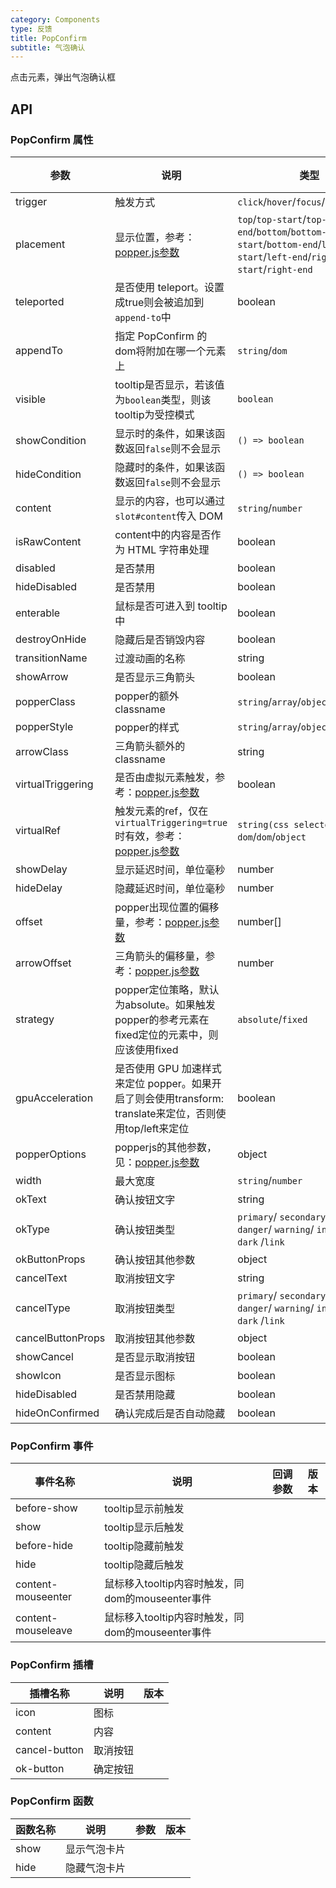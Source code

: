 ```yaml
---
category: Components
type: 反馈
title: PopConfirm
subtitle: 气泡确认
---
```


点击元素，弹出气泡确认框

## API

### PopConfirm 属性

| 参数                | 说明                                                                                                       | 类型                                                                                                                                | 默认值      | 版本  |
|-------------------|----------------------------------------------------------------------------------------------------------|-----------------------------------------------------------------------------------------------------------------------------------|----------|-----|
| trigger           | 触发方式                                                                                                     | `click`/`hover`/`focus`/`contextmenu`                                                                                             | hover    |  |
| placement         | 显示位置，参考：[popper.js参数](https://popper.js.org/docs/v2/)                                                    | `top`/`top-start`/`top-end`/`bottom`/`bottom-start`/`bottom-end`/`left`/`left-start`/`left-end`/`right`/`right-start`/`right-end` | bottom   |  |
| teleported        | 是否使用 teleport。设置成true则会被追加到`append-to`中                                                                  | boolean                                                                                                                           | true     |  |
| appendTo          | 指定 PopConfirm 的dom将附加在哪一个元素上                                                                             | `string`/`dom`                                                                                                                    | body     |  |
| visible           | tooltip是否显示，若该值为`boolean`类型，则该tooltip为受控模式                                                               | `boolean`                                                                                                                         | false    |
| showCondition     | 显示时的条件，如果该函数返回`false`则不会显示                                                                               | `() => boolean`                                                                                                                   |          |
| hideCondition     | 隐藏时的条件，如果该函数返回`false`则不会显示                                                                               | `() => boolean`                                                                                                                   |          |
| content           | 显示的内容，也可以通过`slot#content`传入 DOM                                                                          | `string`/`number`                                                                                                                 |          |
| isRawContent      | content中的内容是否作为 HTML 字符串处理                                                                               | boolean                                                                                                                           | false    |
| disabled          | 是否禁用                                                                                                     | boolean                                                                                                                           | false    |
| hideDisabled      | 是否禁用                                                                                                     | boolean                                                                                                                           | false    |
| enterable         | 鼠标是否可进入到 tooltip 中                                                                                       | boolean                                                                                                                           | true     |     |
| destroyOnHide     | 隐藏后是否销毁内容                                                                                                | boolean                                                                                                                           | false    |     |
| transitionName    | 过渡动画的名称                                                                                                  | string                                                                                                                            | fade     |     |
| showArrow         | 是否显示三角箭头                                                                                                 | boolean                                                                                                                           | true     |     |
| popperClass       | popper的额外classname                                                                                       | `string`/`array`/`object`                                                                                                         |          |     |
| popperStyle       | popper的样式                                                                                                | `string`/`array`/`object`                                                                                                         |          |     |
| arrowClass        | 三角箭头额外的classname                                                                                         | string                                                                                                                            |          |     |
| virtualTriggering | 是否由虚拟元素触发，参考：[popper.js参数](https://popper.js.org/docs/v2/virtual-elements/)                              | boolean                                                                                                                           | false    |     |
| virtualRef        | 触发元素的ref，仅在`virtualTriggering=true`时有效，参考：[popper.js参数](https://popper.js.org/docs/v2/virtual-elements/) | `string(css selector)`/`() => dom`/`dom`/`object`                                                                                 |          |     |
| showDelay         | 显示延迟时间，单位毫秒                                                                                              | number                                                                                                                            | 100      |     |
| hideDelay         | 隐藏延迟时间，单位毫秒                                                                                              | number                                                                                                                            | 100      |     |
| offset            | popper出现位置的偏移量，参考：[popper.js参数](https://popper.js.org/docs/v2/modifiers/offset/)                         | number[]                                                                                                                          | [0, 8]   |     |
| arrowOffset       | 三角箭头的偏移量，参考：[popper.js参数](https://popper.js.org/docs/v2/modifiers/arrow/)                                | number                                                                                                                            | 5        |     |
| strategy          | popper定位策略，默认为absolute。如果触发popper的参考元素在fixed定位的元素中，则应该使用fixed                                            | `absolute`/`fixed`                                                                                                                | absolute |     |
| gpuAcceleration   | 是否使用 GPU 加速样式来定位 popper。如果开启了则会使用transform: translate来定位，否则使用top/left来定位                                 | boolean                                                                                                                           | true     |     |
| popperOptions     | popperjs的其他参数，见：[popper.js参数](https://popper.js.org/docs/v2/)                                            | object                                                                                                                            | {}       |     |
| width             | 最大宽度                                                                                                     | `string`/`number`                                                                                                                 |        |     |
| okText            | 确认按钮文字                                                                                                   | string                                                                                                                            | 确定       |     |
| okType            | 确认按钮类型                                                                                                   | `primary`/ `secondary`/ `success`/ `danger`/ `warning`/ `info`/ `light`/ `dark` /`link`                                           | primary  |     |
| okButtonProps     | 确认按钮其他参数                                                                                                 | object                                                                                                                            | {}       |     |
| cancelText        | 取消按钮文字                                                                                                   | string                                                                                                                            | 取消       |     |
| cancelType        | 取消按钮类型                                                                                                   | `primary`/ `secondary`/ `success`/ `danger`/ `warning`/ `info`/ `light`/ `dark` /`link`                                           |          |     |
| cancelButtonProps | 取消按钮其他参数                                                                                                 | object                                                                                                                            | {}       |     |
| showCancel        | 是否显示取消按钮                                                                                                 | boolean                                                                                                                           | true     |     |
| showIcon          | 是否显示图标                                                                                                   | boolean                                                                                                                           | true     |     |
| hideDisabled      | 是否禁用隐藏                                                                                                   | boolean                                                                                                                           | false    |     |
| hideOnConfirmed   | 确认完成后是否自动隐藏                                                                                              | boolean                                                                                                                           | true     |     |


### PopConfirm 事件

| 事件名称               | 说明                                 | 回调参数 | 版本  |
|--------------------|------------------------------------|------|-----|
| before-show        | tooltip显示前触发                       |      |     |
| show               | tooltip显示后触发                       |      |     |
| before-hide        | tooltip隐藏前触发                       |      |     |
| hide               | tooltip隐藏后触发                       |      |     |
| content-mouseenter | 鼠标移入tooltip内容时触发，同dom的mouseenter事件 |      |     |
| content-mouseleave | 鼠标移入tooltip内容时触发，同dom的mouseenter事件 |      |     |

### PopConfirm 插槽

| 插槽名称    | 说明   | 版本  |
|---------|------|-----|
| icon    | 图标   |     |
| content | 内容   |     |
| cancel-button | 取消按钮 |     |
| ok-button | 确定按钮 |     |

### PopConfirm 函数

| 函数名称 | 说明     | 参数  | 版本    |
|------|--------|-----|-------|
| show | 显示气泡卡片 |     |       |
| hide | 隐藏气泡卡片 |     |       |

